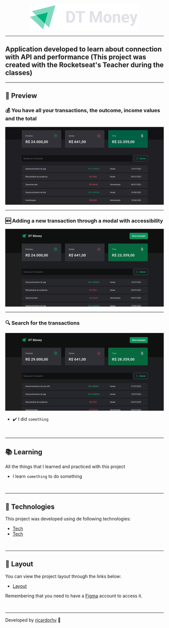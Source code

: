<p align="center">
  <img src="./.github/logo.svg">
</p>

---

## Application developed to learn about connection with API and performance (This project was created with the Rocketseat's Teacher during the classes)

---

## 🎥 Preview

### 💰 You have all your transactions, the outcome, income values and the total

<img src='./.github/list.png'/>

---

### 🆕 Adding a new transaction through a modal with accessibility

<img src="./.github/create.gif"/>

---

### 🔍 Search for the transactions

<img src="./.github/search.gif"/>

<br>

- ✔️ I did `something`

<br>

---

## 📚 Learning

All the things that I learned and practiced with this project

- I learn `something` to do something

<br>

---

## 🧪 Technologies

This project was developed using de following technologies:

- [Tech](link)
- [Tech](link)

<br>

---

## 🔖 Layout

You can view the project layout through the links below:

- [Layout](https://www.figma.com/file/5yT9ZzZmRQRS4yivGGB3pl/Coffee-Delivery/duplicate)

Remembering that you need to have a [Figma](http://figma.com/) account to access it.

<br>

---

Developed by [ricardorhv](https://github.com/ricardorhv) 👋
